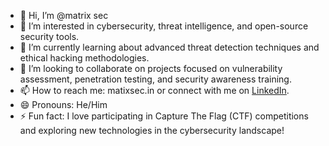 - 👋 Hi, I’m @matrix sec
- 👀 I’m interested in cybersecurity, threat intelligence, and open-source security tools.
- 🌱 I’m currently learning about advanced threat detection techniques and ethical hacking methodologies.
- 💞️ I’m looking to collaborate on projects focused on vulnerability assessment, penetration testing, and security awareness training.
- 📫 How to reach me: matixsec.in or connect with me on [LinkedIn](https://www.linkedin.com/company/matrix-sec-cyber-security/).
- 😄 Pronouns: He/Him
- ⚡ Fun fact: I love participating in Capture The Flag (CTF) competitions and exploring new technologies in the cybersecurity landscape!

<!---
anvarmatrix/anvarmatrix is a ✨ special ✨ repository because its `README.md` (this file) appears on your GitHub profile.
You can click the Preview link to take a look at your changes.
--->
